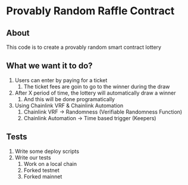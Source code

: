 # Provably Random Raffle Contract

## About

This code is to create a provably random smart contract lottery

## What we want it to do?

1. Users can enter by paying for a ticket
   1. The ticket fees are goin to go to the winner during the draw
2. After X period of time, the lottery will automatically draw a winner
   1. And this will be done programatically
3. Using Chainlink VRF & Chainlink Automation
   1. Chainlink VRF -> Randomness (Verifiable Randomness Function)
   2. Chainlink Automation -> Time based trigger (Keepers)

## Tests

1. Write some deploy scripts
2. Write our tests
   1. Work on a local chain
   2. Forked testnet
   3. Forked mainnet
